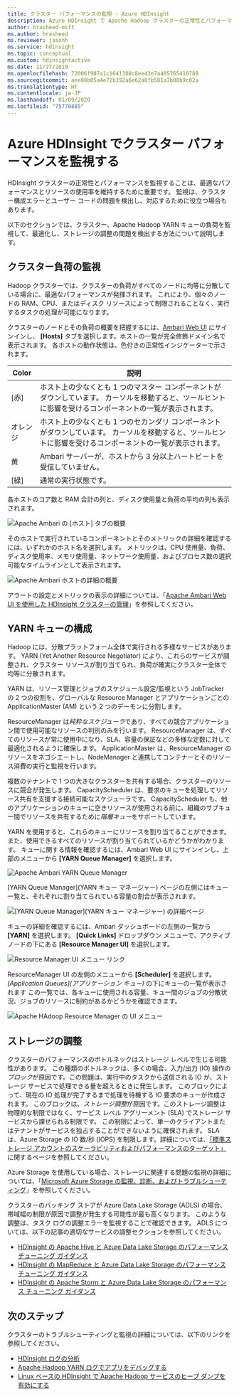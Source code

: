 ```yaml
---
title: クラスター パフォーマンスの監視 - Azure HDInsight
description: Azure HDInsight で Apache Hadoop クラスターの正常性とパフォーマンスを監視する方法。
author: hrasheed-msft
ms.author: hrasheed
ms.reviewer: jasonh
ms.service: hdinsight
ms.topic: conceptual
ms.custom: hdinsightactive
ms.date: 11/27/2019
ms.openlocfilehash: 72006f907a1c1641308c8ee43e7a405765410789
ms.sourcegitcommit: aee08b05a4e72b192a6e62a8fb581a7b08b9c02a
ms.translationtype: HT
ms.contentlocale: ja-JP
ms.lasthandoff: 01/09/2020
ms.locfileid: "75770885"
---
```

# <a name="monitor-cluster-performance-in-azure-hdinsight"></a>Azure HDInsight でクラスター パフォーマンスを監視する

HDInsight クラスターの正常性とパフォーマンスを監視することは、最適なパフォーマンスとリソースの使用率を維持するために重要です。 監視は、クラスター構成エラーとユーザー コードの問題を検出し、対応するために役立つ場合もあります。

以下のセクションでは、クラスター、Apache Hadoop YARN キューの負荷を監視して、最適化し、ストレージの調整の問題を検出する方法について説明します。

## <a name="monitor-cluster-load"></a>クラスター負荷の監視

Hadoop クラスターでは、クラスターの負荷がすべてのノードに均等に分散している場合に、最適なパフォーマンスが発揮されます。 これにより、個々のノードの RAM、CPU、またはディスク リソースによって制限されることなく、実行するタスクの処理が可能になります。

クラスターのノードとその負荷の概要を把握するには、[Ambari Web UI](hdinsight-hadoop-manage-ambari.md) にサインインし、 **[Hosts]** タブを選択します。ホストの一覧が完全修飾ドメイン名で表示されます。 各ホストの動作状態は、色付きの正常性インジケーターで示されます。

| Color | 説明 |
| --- | --- |
| [赤] | ホスト上の少なくとも 1 つのマスター コンポーネントがダウンしています。 カーソルを移動すると、ツールヒントに影響を受けるコンポーネントの一覧が表示されます。 |
| オレンジ | ホスト上の少なくとも 1 つのセカンダリ コンポーネントがダウンしています。 カーソルを移動すると、ツールヒントに影響を受けるコンポーネントの一覧が表示されます。 |
| 黄 | Ambari サーバーが、ホストから 3 分以上ハートビートを受信していません。 |
| [緑] | 通常の実行状態です。 |
 
各ホストのコア数と RAM 合計の列と、ディスク使用量と負荷の平均の列も表示されます。

![Apache Ambari の [ホスト] タブの概要](./media/hdinsight-key-scenarios-to-monitor/apache-ambari-hosts-tab.png)

そのホストで実行されているコンポーネントとそのメトリックの詳細を確認するには、いずれかのホスト名を選択します。 メトリックは、CPU 使用量、負荷、ディスク使用率、メモリ使用量、ネットワーク使用量、およびプロセス数の選択可能なタイムラインとして表示されます。

![Apache Ambari ホストの詳細の概要](./media/hdinsight-key-scenarios-to-monitor/apache-ambari-host-details.png)

アラートの設定とメトリックの表示の詳細については、「[Apache Ambari Web UI を使用した HDInsight クラスターの管理](hdinsight-hadoop-manage-ambari.md)」を参照してください。

## <a name="yarn-queue-configuration"></a>YARN キューの構成

Hadoop には、分散プラットフォーム全体で実行される多様なサービスがあります。 YARN (Yet Another Resource Negotiator) により、これらのサービスが調整され、クラスター リソースが割り当てられ、負荷が確実にクラスター全体で均等に分散されます。

YARN は、リソース管理とジョブのスケジュール設定/監視という JobTracker の 2 つの役割を、グローバルな Resource Manager とアプリケーションごとの ApplicationMaster (AM) という 2 つのデーモンに分割します。

ResourceManager は*純粋なスケジューラ*であり、すべての競合アプリケーション間で使用可能なリソースの判別のみを行います。 ResourceManager は、すべてのリソースが常に使用中になり、SLA、容量の保証などの多様な定数に対して最適化されるように確保します。 ApplicationMaster は、ResourceManager のリソースをネゴシエートし、NodeManager と連携してコンテナーとそのリソース消費の実行と監視を行います。

複数のテナントで 1 つの大きなクラスターを共有する場合、クラスターのリソースに競合が発生します。 CapacityScheduler は、要求のキューを処理してリソース共有を支援する接続可能なスケジューラです。 CapacityScheduler も、他のアプリケーションのキューに空きリソースが使用される前に、組織のサブキュー間でリソースを共有するために*階層キュー*をサポートしています。

YARN を使用すると、これらのキューにリソースを割り当てることができます。また、使用できるすべてのリソースが割り当てられているかどうかがわかります。 キューに関する情報を確認するには、Ambari Web UI にサインインし、上部のメニューから **[YARN Queue Manager]** を選択します。

![Apache Ambari YARN Queue Manager](./media/hdinsight-key-scenarios-to-monitor/apache-yarn-queue-manager.png)

[YARN Queue Manager]\(YARN キュー マネージャー\) ページの左側にはキュー一覧と、それぞれに割り当てられている容量の割合が表示されます。

![[YARN Queue Manager]\(YARN キュー マネージャー\) の詳細ページ](./media/hdinsight-key-scenarios-to-monitor/yarn-queue-manager-details.png)

キューの詳細を確認するには、Ambari ダッシュボードの左側の一覧から **[YARN]** を選択します。 **[Quick Links]** ドロップダウン メニューで、アクティブ ノードの下にある **[Resource Manager UI]** を選択します。

![Resource Manager UI メニュー リンク](./media/hdinsight-key-scenarios-to-monitor/resource-manager-ui-menu-link.png)

ResourceManager UI の左側のメニューから **[Scheduler]** を選択します。 *[Application Queues]\(アプリケーション キュー\)* の下にキューの一覧が表示されます この一覧では、各キューに使用される容量、キュー間のジョブの分散状況、ジョブのリソースに制約があるかどうかを確認できます。

![Apache HAdoop Resource Manager の UI メニュー](./media/hdinsight-key-scenarios-to-monitor/resource-manager-ui-menu.png)

## <a name="storage-throttling"></a>ストレージの調整

クラスターのパフォーマンスのボトルネックはストレージ レベルで生じる可能性があります。 この種類のボトルネックは、多くの場合、入力/出力 (IO) 操作の*ブロック*が原因です。この問題は、実行中のタスクから送信される IO が、ストレージ サービスで処理できる量を超えるときに発生します。 このブロックによって、現在の IO 処理が完了するまで処理を待機する IO 要求のキューが作成されます。 このブロックは、*ストレージ調整*が原因です。このストレージ調整は物理的な制限ではなく、サービス レベル アグリーメント (SLA) でストレージ サービスから課せられる制限です。 この制限によって、単一のクライアントまたはテナントがサービスを独占することができないように確保されます。 SLA は、Azure Storage の IO 数/秒 (IOPS) を制限します。詳細については、[「標準ストレージ アカウントのスケーラビリティおよびパフォーマンスのターゲット」](../storage/common/scalability-targets-standard-account.md)に関するページを参照してください。

Azure Storage を使用している場合、ストレージに関連する問題の監視の詳細については、「[Microsoft Azure Storage の監視、診断、およびトラブルシューティング](https://docs.microsoft.com/azure/storage/storage-monitoring-diagnosing-troubleshooting)」を参照してください。

クラスターのバッキング ストアが Azure Data Lake Storage (ADLS) の場合、帯域幅の制限が原因で調整が発生する可能性が最も高くなります。 このような調整は、タスク ログの調整エラーを監視することで確認できます。 ADLS については、以下の記事の適切なサービスの調整セクションを参照してください。

* [HDInsight の Apache Hive と Azure Data Lake Storage のパフォーマンス チューニング ガイダンス](../data-lake-store/data-lake-store-performance-tuning-hive.md)
* [HDInsight の MapReduce と Azure Data Lake Storage のパフォーマンス チューニング ガイダンス](../data-lake-store/data-lake-store-performance-tuning-mapreduce.md)
* [HDInsight の Apache Storm と Azure Data Lake Storage のパフォーマンス チューニング ガイダンス](../data-lake-store/data-lake-store-performance-tuning-storm.md)

## <a name="next-steps"></a>次のステップ

クラスターのトラブルシューティングと監視の詳細については、以下のリンクを参照してください。

* [HDInsight ログの分析](hdinsight-debug-jobs.md)
* [Apache Hadoop YARN ログでアプリをデバッグする](hdinsight-hadoop-access-yarn-app-logs-linux.md)
* [Linux ベースの HDInsight で Apache Hadoop サービスのヒープ ダンプを有効にする](hdinsight-hadoop-collect-debug-heap-dump-linux.md)
